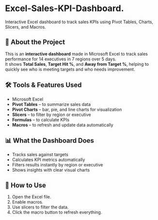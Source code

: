 # Excel-Sales-KPI-Dashboard.
Interactive Excel dashboard to track sales KPIs using Pivot Tables, Charts, Slicers, and Macros.

## 📌 About the Project
This is an **interactive dashboard** made in Microsoft Excel to track sales performance for 14 executives in 7 regions over 5 days.  
It shows **Total Sales**, **Target Hit %**, and **Away from Target %**, helping to quickly see who is meeting targets and who needs improvement.

## 🛠 Tools & Features Used
- Microsoft Excel
- **Pivot Tables** – to summarize sales data
- **Pivot Charts** – bar, pie, and line charts for visualization
- **Slicers** – to filter by region or executive
- **Formulas** – to calculate KPIs
- **Macros** – to refresh and update data automatically

## 📊 What the Dashboard Does
- Tracks sales against targets  
- Calculates KPI metrics automatically  
- Filters results instantly by region or executive  
- Shows insights with clear visual charts  


## 🚀 How to Use
1. Open the Excel file.  
2. Enable macros.  
3. Use slicers to filter the data.  
4. Click the macro button to refresh everything.
